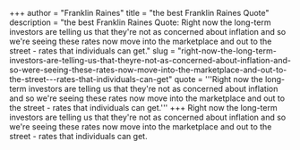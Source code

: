 +++
author = "Franklin Raines"
title = "the best Franklin Raines Quote"
description = "the best Franklin Raines Quote: Right now the long-term investors are telling us that they're not as concerned about inflation and so we're seeing these rates now move into the marketplace and out to the street - rates that individuals can get."
slug = "right-now-the-long-term-investors-are-telling-us-that-theyre-not-as-concerned-about-inflation-and-so-were-seeing-these-rates-now-move-into-the-marketplace-and-out-to-the-street---rates-that-individuals-can-get"
quote = '''Right now the long-term investors are telling us that they're not as concerned about inflation and so we're seeing these rates now move into the marketplace and out to the street - rates that individuals can get.'''
+++
Right now the long-term investors are telling us that they're not as concerned about inflation and so we're seeing these rates now move into the marketplace and out to the street - rates that individuals can get.
